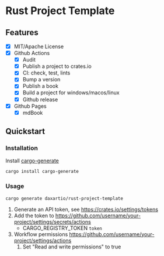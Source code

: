 # Rust Project Template

## Features

- [x] MIT/Apache License
- [x] Github Actions
  - [x] Audit
  - [x] Publish a project to crates.io
  - [x] CI: check, test, lints
  - [x] Bump a version
  - [x] Publish a book
  - [x] Build a project for windows/macos/linux
  - [x] Github release
- [x] Github Pages
  - [x] mdBook

## Quickstart

### Installation

Install [cargo-generate](https://github.com/cargo-generate/cargo-generate)

```
cargo install cargo-generate
```

### Usage

```
cargo generate daxartio/rust-project-template
```

1. Generate an API token, see https://crates.io/settings/tokens
2. Add the token to https://github.com/username/your-project/settings/secrets/actions
   - CARGO_REGISTRY_TOKEN `token`
3. Workflow permissions https://github.com/username/your-project/settings/actions
   1. Set "Read and write permissions" to true
